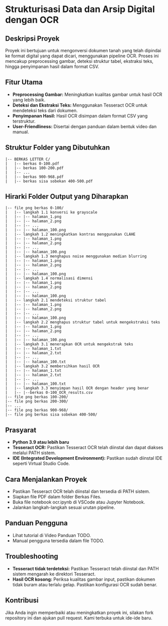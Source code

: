 # **Strukturisasi Data dan Arsip Digital dengan OCR**

## **Deskripsi Proyek**

Proyek ini bertujuan untuk mengonversi dokumen tanah yang telah dipindai ke format digital yang dapat dicari, menggunakan pipeline OCR. Proses ini mencakup preprocessing gambar, deteksi struktur tabel, ekstraksi teks, hingga penyimpanan hasil dalam format CSV.

## **Fitur Utama**

- **Preprocessing Gambar:** Meningkatkan kualitas gambar untuk hasil OCR yang lebih baik.
- **Deteksi dan Ekstraksi Teks:** Menggunakan Tesseract OCR untuk mendeteksi teks dari dokumen.
- **Penyimpanan Hasil:** Hasil OCR disimpan dalam format CSV yang terstruktur.
- **User-Friendliness:** Disertai dengan panduan dalam bentuk video dan manual.

## **Struktur Folder yang Dibutuhkan**

```plaintext
|-- BERKAS LETTER C/
|   |-- berkas 0-100.pdf
|   |-- berkas 100-200.pdf
|   |-- ...
|   |-- berkas 900-968.pdf
|   |-- berkas sisa sobekan 400-500.pdf
```

## **Hirarki Folder Output yang Diharapkan**

```plaintext
|-- file png berkas 0-100/
|   |-- langkah 1.1 konversi ke grayscale
|   |-- |-- halaman_1.png
|   |-- |-- halaman_2.png
|   |-- |-- ...
|   |-- |-- halaman_100.png
|   |-- langkah 1.2 meningkatkan kontras menggunakan CLAHE
|   |-- |-- halaman_1.png
|   |-- |-- halaman_2.png
|   |-- |-- ...
|   |-- |-- halaman_100.png
|   |-- langkah 1.3 menghapus noise menggunakan median blurring
|   |-- |-- halaman_1.png
|   |-- |-- halaman_2.png
|   |-- |-- ...
|   |-- |-- halaman_100.png
|   |-- langkah 1.4 normalisasi dimensi
|   |-- |-- halaman_1.png
|   |-- |-- halaman_2.png
|   |-- |-- ...
|   |-- |-- halaman_100.png
|   |-- langkah 2.1 mendeteksi struktur tabel
|   |-- |-- halaman_1.png
|   |-- |-- halaman_2.png
|   |-- |-- ...
|   |-- |-- halaman_100.png
|   |-- langkah 2.2 menghapus struktur tabel untuk mengekstraksi teks
|   |-- |-- halaman_1.png
|   |-- |-- halaman_2.png
|   |-- |-- ...
|   |-- |-- halaman_100.png
|   |-- langkah 3.1 menerapkan OCR untuk mengekstrak teks
|   |-- |-- halaman_1.txt
|   |-- |-- halaman_2.txt
|   |-- |-- ...
|   |-- |-- halaman_100.txt
|   |-- langkah 3.2 membersihkan hasil OCR
|   |-- |-- halaman_1.txt
|   |-- |-- halaman_2.txt
|   |-- |-- ...
|   |-- |-- halaman_100.txt
|   |-- langkah 3.3 menyimpan hasil OCR dengan header yang benar
|   |-- |--berkas 0-100_OCR_results.csv
|-- file png berkas 100-200/
|-- file png berkas 200-300/
|-- ...
|-- file png berkas 900-968/
|-- file png berkas sisa sobekan 400-500/
```

## **Prasyarat**

- **Python 3.9 atau lebih baru**
- **Tesseract OCR:** Pastikan Tesseract OCR telah diinstal dan dapat diakses melalui PATH sistem.
- **IDE (Integrated Development Environment):** Pastikan sudah diinstal IDE seperti Virtual Studio Code.

## **Cara Menjalankan Proyek**

- Pastikan Tesseract OCR telah diinstal dan tersedia di PATH sistem.
- Siapkan file PDF dalam folder Berkas Files.
- Buka file notebook ocr.ipynb di VSCode atau Jupyter Notebook.
- Jalankan langkah-langkah sesuai urutan pipeline.

## **Panduan Pengguna**

- Lihat tutorial di Video Panduan TODO.
- Manual pengguna tersedia dalam file TODO.

## **Troubleshooting**

- **Tesseract tidak terdeteksi:** Pastikan Tesseract telah diinstal dan PATH sistem mengarah ke direktori Tesseract.
- **Hasil OCR kosong:** Periksa kualitas gambar input, pastikan dokumen tidak buram atau terlalu gelap. Pastikan konfigurasi OCR sudah benar.

## **Kontribusi**

Jika Anda ingin memperbaiki atau meningkatkan proyek ini, silakan fork repository ini dan ajukan pull request. Kami terbuka untuk ide-ide baru.
